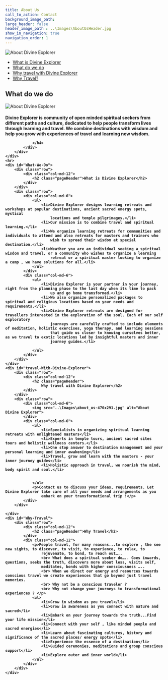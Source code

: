 ```yaml
---
title: About Us
call_to_action: Contact
background_image_path:
large_header: false
header_image_path : ..\Images\AboutUsHeader.jpg
show_in_navigation: true
navigation_order: 1
---
```

<div class="container">
	<div class="row">
		<div class="col-md-12">
			<img src= "{{page.header_image_path}}" alt="About Divine Explorer">
		</div>
	</div>
	<div class="row ">
		<div class="col-md-12 center">
			<ul class="nav nav-tabs">
				<li class="nav-item">
					<a class="nav-link active" href="#Divine-Explorer">What is Divine Explorer</a>
				</li>
				<li class="nav-item">
					<a class="nav-link" href="#What-We-Do">What do we do</a>
				</li>
				<li class="nav-item">
					<a class="nav-link" href="#travel-With-Divine-Explorer">Why travel with Divine Explorer</a>
				</li>
				<li class="nav-item">
					<a class="nav-link" href="#Why-Travel">Why Travel?</a>
				</li>
			</ul>
		</div>
	</div>
	<div id="Divine-Explorer">
		<div class="row">
			<div class="col-md-12">
				<h2 class="pageHeader">What do we do</h2>
			</div>
		</div>
		<div class="row">
			<div class="col-md-6">
				<img src="..\Images\groupYagna.jpg" alt="About Divine Explorer">
			</div>
			<div class="col-md-6">
				<h4> Divine Explorer is community of open minded spiritual seekers from different paths and culture, dedicated to help people
					transform lives through learning and travel. We combine destinations with wisdom and help you grow with experiences
					of travel and learning new wisdom.

				</h4>
			</div>
		</div>
	</div>
	<hr>
	<div id="What-We-Do">
		<div class="row">
			<div class="col-md-12">
				<h2 class="pageHeader">What is Divine Explorer</h2>
			</div>
		</div>
		<div class="row">
			<div class="col-md-6">
				<ul>
					<li>Divine Explorer designs learning retreats and workshops at popular destinations, ancient sacred energy spots, mystical
						locations and temple pilgrimages.</li>
					<li>Our mission is to combine travel and spiritual learning.</li>
					<li>We organize learning retreats for communities and individuals to attend and also retreats for masters and trainers who
						wish to spread their wisdom at special destination.</li>
					<li>Weather you are an individual seeking a spiritual wisdom and travel, or a community who wishes to organize a learning
						retreat or a spiritual master looking to organize a camp , we have solutions for all.</li>
				</ul>
			</div>
			<div class="col-md-6">
				<ul>
					<li>Divine Explorer is your partner in your journey, right from the planning phase to the last day when its time to pack
						up and go home transformed.</li>
					<li>We also organize personalized packages to spiritual and religious locations based on your needs and requirements.</li>
					<li>Divine Explorer retreats are designed for travellers interested in the exploration of the soul. Each of our self exploratory
						journeys are carefully crafted to include elements of meditation, holistic exercises, yoga therapy, and learning sessions
						that guide us closer to knowing ourselves better, as we travel to exotic locations led by insightful masters and inner
						journey guides.</li>

				</ul>
			</div>
		</div>
	</div>
	<div id="travel-With-Divine-Explorer">
		<div class="row">
			<div class="col-md-12">
				<h2 class="pageHeader">
					Why travel with Divine Explorer</h2>
			</div>
		</div>
		<div class="row">
			<div class="col-md-6">
				<img src="..\Images\about_us-470x291.jpg" alt="About Divine Explorer">
			</div>
			<div class="col-md-6">
				<ul>
					<li>Specialists in organizing spiritual learning retreats with enlightened masters</li>
					<li>Experts in temple tours, ancient sacred sites tours and holistic wellness centers.</li>
					<li>One stop answer to destination management and your personal learning and inner awakening</li>
					<li>Travel, grow and learn with the masters - your inner journey guides</li>
					<li>Holistic approach in travel, we nourish the mind, body spirit and soul.</li>


				</ul>
				<p>Contact us to discuss your ideas, requirements. Let Divine Explorer take care of all your needs and arrangements as you
					embark on your transformational trip !</p>
			</div>
		</div>

	</div>
	<div id="Why-Travel">
		<div class="row">
			<div class="col-md-12">
				<h2 class="pageHeader">Why Travel</h2>
			</div>
			<div class="col-md-12">
				<p>People travel, for many reasons...to explore , the see new sights, to discover, to visit, to experience, to relax, to
					rejuvenate, to bond, to reach out…..
					<br> What does a spiritual seeker do….. Goes inwards, questions, seeks the truth, discovers more about less, visits self,
					meditates, bonds with higher consciousness …..
					<br> When we direct our energy and resources towards conscious travel we create experiences that go beyond just travel memories.
					<br> Why not be a conscious traveler ?
					<br> Why not change your journeys to transformational experiences ? </p>
				<ul>
					<li>Grow in wisdom as you travel</li>
					<li>Grow in awareness as you connect with nature and sacred</li>
					<li>Embark on your journey towards the truth...Find your life mission</li>
					<li>Connect with your self , like minded people and sacred energies</li>
					<li>Learn about fascinating cultures, history and significance of the sacred places/ energy spots</li>
					<li>Experience the essence of a destination</li>
					<li>Guided ceremonies, meditations and group conscious support</li>
					<li>Explore outer and inner world</li>
				</ul>
			</div>
		</div>
	</div>

</div>
